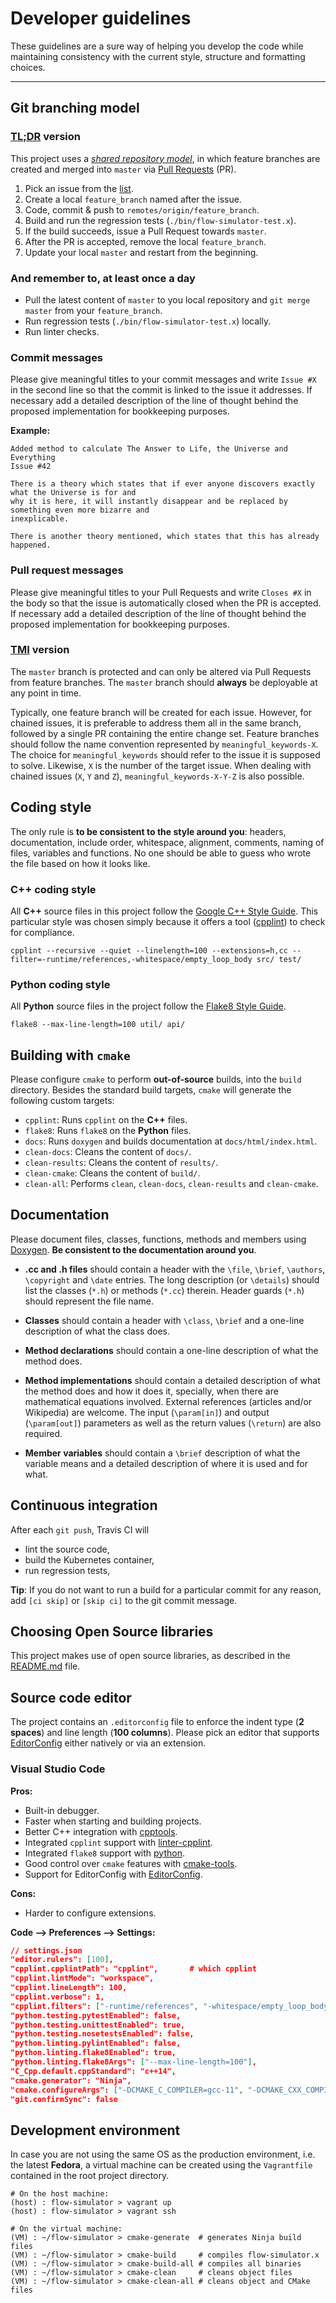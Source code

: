 # Developer guidelines

These guidelines are a sure way of helping you develop the code while maintaining consistency with
the current style, structure and formatting choices.

***

## Git branching model

### [TL;DR](https://en.wiktionary.org/wiki/TLDR) version

This project uses a [*shared repository model*](https://help.github.com/articles/about-collaborative-development-models/),
in which feature branches are created and merged into `master` via [Pull Requests](https://help.github.com/articles/about-pull-requests/) (PR).

1. Pick an issue from the [list](https://github.com/IBM/flowdiscovery-simulator/issues).
1. Create a local `feature_branch` named after the issue.
1. Code, commit & push to `remotes/origin/feature_branch`.
1. Build and run the regression tests (`./bin/flow-simulator-test.x`).
1. If the build succeeds, issue a Pull Request towards `master`.
1. After the PR is accepted, remove the local `feature_branch`.
1. Update your local `master` and restart from the beginning.

### And remember to, at least once a day

* Pull the latest content of `master` to you local repository and `git merge master` from your `feature_branch`.
* Run regression tests (`./bin/flow-simulator-test.x`) locally.
* Run linter checks.

### Commit messages

Please give meaningful titles to your commit messages and write `Issue #X` in the second line so
that the commit is linked to the issue it addresses.
If necessary add a detailed description of the line of thought behind the proposed implementation
for bookkeeping purposes.

**Example:**

```Text
Added method to calculate The Answer to Life, the Universe and Everything
Issue #42

There is a theory which states that if ever anyone discovers exactly what the Universe is for and
why it is here, it will instantly disappear and be replaced by something even more bizarre and
inexplicable.

There is another theory mentioned, which states that this has already happened.
```

### Pull request messages

Please give meaningful titles to your Pull Requests and write `Closes #X` in the body so that the
issue is automatically closed when the PR is accepted.
If necessary add a detailed description of the line of thought behind the proposed implementation
for bookkeeping purposes.

### [TMI](https://en.wiktionary.org/wiki/too_much_information#English) version

The `master` branch is protected and can only be altered via Pull Requests from feature branches.
The `master` branch should **always** be deployable at any point in time.

Typically, one feature branch will be created for each issue.
However, for chained issues, it is preferable to address them all in the same branch, followed by a
single PR containing the entire change set.
Feature branches should follow the name convention represented by `meaningful_keywords-X`.
The choice for `meaningful_keywords` should refer to the issue it is supposed to solve.
Likewise, `X` is the number of the target issue.
When dealing with chained issues (`X`, `Y` and `Z`), `meaningful_keywords-X-Y-Z` is also possible.

## Coding style

The only rule is **to be consistent to the style around you**: headers, documentation, include
order, whitespace, alignment, comments, naming of files, variables and functions.
No one should be able to guess who wrote the file based on how it looks like.

### C++ coding style

All **C++** source files in this project follow the [Google C++ Style Guide](https://google.github.io/styleguide/cppguide.html).
This particular style was chosen simply because it offers a tool ([cpplint](https://github.com/cpplint/cpplint)) to check for
compliance.

```Shell
cpplint --recursive --quiet --linelength=100 --extensions=h,cc --filter=-runtime/references,-whitespace/empty_loop_body src/ test/
```

### Python coding style

All **Python** source files in the project follow the [Flake8 Style Guide](http://flake8.pycqa.org/en/latest/manpage.html).

```Shell
flake8 --max-line-length=100 util/ api/
```

## Building with `cmake`

Please configure `cmake` to perform **out-of-source** builds, into the `build` directory.
Besides the standard build targets, `cmake` will generate the following custom targets:

* `cpplint`: Runs `cpplint` on the **C++** files.
* `flake8`: Runs `flake8` on the **Python** files.
* `docs`: Runs `doxygen` and builds documentation at `docs/html/index.html`.
* `clean-docs`: Cleans the content of `docs/`.
* `clean-results`: Cleans the content of `results/`.
* `clean-cmake`: Cleans the content of `build/`.
* `clean-all`: Performs `clean`, `clean-docs`, `clean-results` and `clean-cmake`.

## Documentation

Please document files, classes, functions, methods and members using [Doxygen](https://www.doxygen.nl/index.html).
**Be consistent to the documentation around you**.

* **.cc and .h files** should contain a header with the `\file`, `\brief`, `\authors`, `\copyright`
and `\date` entries.
The long description (or `\details`) should list the classes (`*.h`) or methods (`*.cc`) therein.
Header guards (`*.h`) should represent the file name.

* **Classes** should contain a header with `\class`, `\brief` and a one-line description of what
the class does.

* **Method declarations** should contain a one-line description of what the method does.

* **Method implementations** should contain a detailed description of what the method does and how
it does it, specially, when there are mathematical equations involved.
External references (articles and/or Wikipedia) are welcome.
The input (`\param[in]`) and output (`\param[out]`) parameters as well as the return values
(`\return`) are also required.

* **Member variables** should contain a `\brief` description of what the variable means and a
detailed description of where it is used and for what.

## Continuous integration

After each `git push`, Travis CI will

* lint the source code,
* build the Kubernetes container,
* run regression tests,

**Tip**: If you do not want to run a build for a particular commit for any reason, add `[ci skip]`
or `[skip ci]` to the git commit message.

## Choosing Open Source libraries

This project makes use of open source libraries, as described in the [README.md](README.md) file.

## Source code editor

The project contains an `.editorconfig` file to enforce the indent type (**2 spaces**) and line
length (**100 columns**).
Please pick an editor that supports [EditorConfig](http://editorconfig.org/#download) either
natively or via an extension.

### Visual Studio Code

**Pros:**

* Built-in debugger.
* Faster when starting and building projects.
* Better C++ integration with [cpptools](https://marketplace.visualstudio.com/items?itemName=ms-vscode.cpptools).
* Integrated `cpplint` support with [linter-cpplint](https://marketplace.visualstudio.com/items?itemName=mine.cpplint).
* Integrated `flake8` support with [python](https://marketplace.visualstudio.com/items?itemName=donjayamanne.python).
* Good control over `cmake` features with [cmake-tools](https://marketplace.visualstudio.com/items?itemName=vector-of-bool.cmake-tools).
* Support for EditorConfig with [EditorConfig](https://marketplace.visualstudio.com/items?itemName=EditorConfig.EditorConfig).

**Cons:**

* Harder to configure extensions.

**Code --> Preferences --> Settings:**

```JSON
// settings.json
"editor.rulers": [100],
"cpplint.cpplintPath": "cpplint",       # which cpplint
"cpplint.lintMode": "workspace",
"cpplint.lineLength": 100,
"cpplint.verbose": 1,
"cpplint.filters": ["-runtime/references", "-whitespace/empty_loop_body"],
"python.testing.pytestEnabled": false,
"python.testing.unittestEnabled": true,
"python.testing.nosetestsEnabled": false,
"python.linting.pylintEnabled": false,
"python.linting.flake8Enabled": true,
"python.linting.flake8Args": ["--max-line-length=100"],
"C_Cpp.default.cppStandard": "c++14",
"cmake.generator": "Ninja",
"cmake.configureArgs": ["-DCMAKE_C_COMPILER=gcc-11", "-DCMAKE_CXX_COMPILER=g++-11"],
"git.confirmSync": false
```

## Development environment

In case you are not using the same OS as the production environment, i.e. the latest **Fedora**, a
virtual machine can be created using the `Vagrantfile` contained in the root project directory.

```Shell
# On the host machine:
(host) : flow-simulator > vagrant up
(host) : flow-simulator > vagrant ssh

# On the virtual machine:
(VM) : ~/flow-simulator > cmake-generate  # generates Ninja build files
(VM) : ~/flow-simulator > cmake-build     # compiles flow-simulator.x
(VM) : ~/flow-simulator > cmake-build-all # compiles all binaries
(VM) : ~/flow-simulator > cmake-clean     # cleans object files
(VM) : ~/flow-simulator > cmake-clean-all # cleans object and CMake files
```
